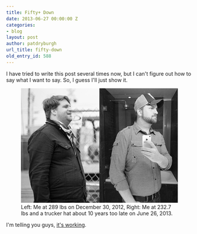 ```yaml
---
title: Fifty+ Down
date: 2013-06-27 00:00:00 Z
categories:
- blog
layout: post
author: patdryburgh
url_title: fifty-down
old_entry_id: 588
---
```


I have tried to write this post several times now, but I can't figure out how to say what I want to say. So, I guess I'll just show it.

<figure class="extra-wide">
	<img src="/images/uploads/fiftydown.jpg" alt="Before and After" />
	<figcaption>Left: Me at 289 lbs on December 30, 2012, Right: Me at 232.7 lbs and a trucker hat about 10 years too late on June 26, 2013.</figcaption>
</figure>

I'm telling you guys, [it's working](http://hundreddown.net).